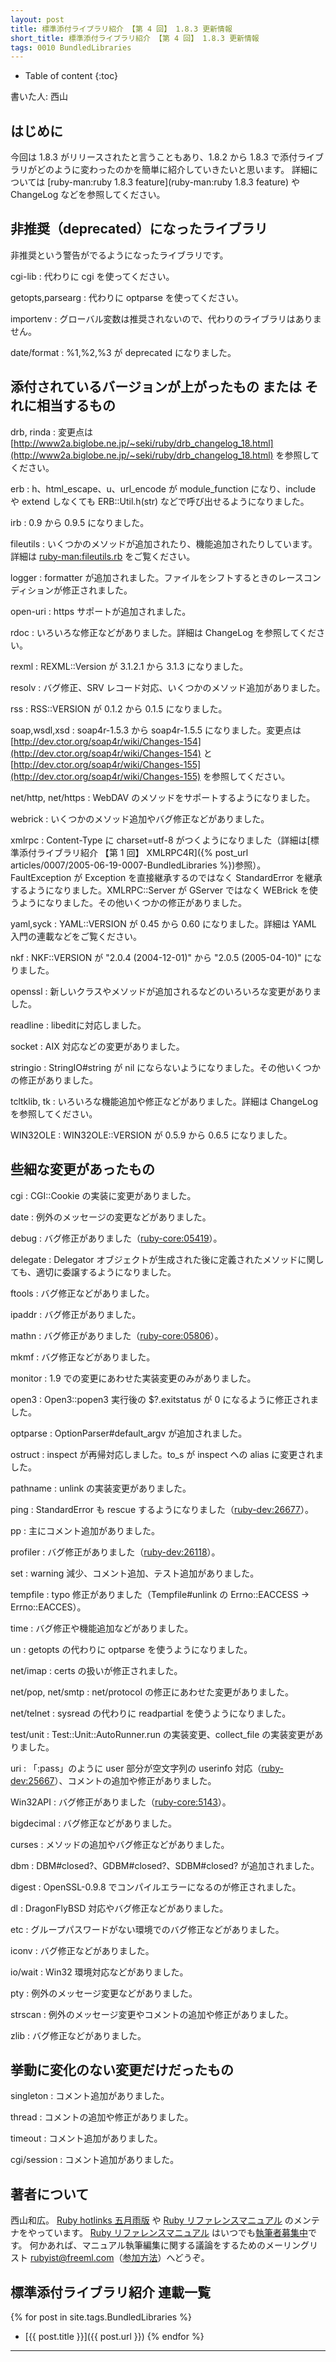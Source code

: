```yaml
---
layout: post
title: 標準添付ライブラリ紹介 【第 4 回】 1.8.3 更新情報
short_title: 標準添付ライブラリ紹介 【第 4 回】 1.8.3 更新情報
tags: 0010 BundledLibraries
---
```



* Table of content
{:toc}


書いた人: 西山

## はじめに

今回は 1.8.3 がリリースされたと言うこともあり、1.8.2 から 1.8.3 で添付ライブラリがどのように変わったのかを簡単に紹介していきたいと思います。
詳細については [ruby-man:ruby 1.8.3 feature](ruby-man:ruby 1.8.3 feature) や ChangeLog などを参照してください。

## 非推奨（deprecated）になったライブラリ

非推奨という警告がでるようになったライブラリです。

cgi-lib
:  代わりに cgi を使ってください。

getopts,parsearg
:  代わりに optparse を使ってください。

importenv
:  グローバル変数は推奨されないので、代わりのライブラリはありません。

date/format
:  %1,%2,%3 が deprecated になりました。

## 添付されているバージョンが上がったもの または それに相当するもの

drb, rinda
:  変更点は [http://www2a.biglobe.ne.jp/~seki/ruby/drb_changelog_18.html](http://www2a.biglobe.ne.jp/~seki/ruby/drb_changelog_18.html) を参照してください。

erb
: h、html_escape、u、url_encode が module_function になり、include や extend しなくても ERB::Util.h(str) などで呼び出せるようになりました。

irb
:  0.9 から 0.9.5 になりました。

fileutils
:  いくつかのメソッドが追加されたり、機能追加されたりしています。詳細は [ruby-man:fileutils.rb](ruby-man:fileutils.rb) をご覧ください。

logger
:  formatter が追加されました。ファイルをシフトするときのレースコンディションが修正されました。

open-uri
:  https サポートが追加されました。

rdoc
:  いろいろな修正などがありました。詳細は ChangeLog を参照してください。

rexml
:  REXML::Version が 3.1.2.1 から 3.1.3 になりました。

resolv
:  バグ修正、SRV レコード対応、いくつかのメソッド追加がありました。

rss
:  RSS::VERSION が 0.1.2 から 0.1.5 になりました。

soap,wsdl,xsd
:  soap4r-1.5.3 から soap4r-1.5.5 になりました。変更点は [http://dev.ctor.org/soap4r/wiki/Changes-154](http://dev.ctor.org/soap4r/wiki/Changes-154) と [http://dev.ctor.org/soap4r/wiki/Changes-155](http://dev.ctor.org/soap4r/wiki/Changes-155) を参照してください。

net/http, net/https
:  WebDAV のメソッドをサポートするようになりました。

webrick
:  いくつかのメソッド追加やバグ修正などがありました。

xmlrpc
:  Content-Type に charset=utf-8 がつくようになりました（詳細は[標準添付ライブラリ紹介 【第 1 回】 XMLRPC4R]({% post_url articles/0007/2005-06-19-0007-BundledLibraries %})参照）。FaultException が Exception を直接継承するのではなく StandardError を継承するようになりました。XMLRPC::Server が GServer ではなく WEBrick を使うようになりました。その他いくつかの修正がありました。

yaml,syck
:  YAML::VERSION が 0.45 から 0.60 になりました。詳細は YAML 入門の連載などをご覧ください。

nkf
:  NKF::VERSION が "2.0.4 (2004-12-01)" から "2.0.5 (2005-04-10)" になりました。

openssl
:  新しいクラスやメソッドが追加されるなどのいろいろな変更がありました。

readline
:  libeditに対応しました。

socket
:  AIX 対応などの変更がありました。

stringio
:  StringIO#string が nil にならないようになりました。その他いくつかの修正がありました。

tcltklib, tk
:  いろいろな機能追加や修正などがありました。詳細は ChangeLog を参照してください。

WIN32OLE
:  WIN32OLE::VERSION が 0.5.9 から 0.6.5 になりました。

## 些細な変更があったもの

cgi
:  CGI::Cookie の実装に変更がありました。

date
:  例外のメッセージの変更などがありました。

debug
:  バグ修正がありました（[ruby-core:05419](http://blade.nagaokaut.ac.jp/cgi-bin/scat.rb/ruby/ruby-core/05419)）。

delegate
:  Delegator オブジェクトが生成された後に定義されたメソッドに関しても、適切に委譲するようになりました。

ftools
:  バグ修正などがありました。

ipaddr
:  バグ修正がありました。

mathn
:  バグ修正がありました（[ruby-core:05806](http://blade.nagaokaut.ac.jp/cgi-bin/scat.rb/ruby/ruby-core/05806)）。

mkmf
:  バグ修正などがありました。

monitor
:  1.9 での変更にあわせた実装変更のみがありました。

open3
:  Open3::popen3 実行後の $?.exitstatus が 0 になるように修正されました。

optparse
:  OptionParser#default_argv が追加されました。

ostruct
:  inspect が再帰対応しました。to_s が inspect への alias に変更されました。

pathname
:  unlink の実装変更がありました。

ping
:  StandardError も rescue するようになりました（[ruby-dev:26677](http://blade.nagaokaut.ac.jp/cgi-bin/scat.rb/ruby/ruby-dev/26677)）。

pp
:  主にコメント追加がありました。

profiler
:  バグ修正がありました（[ruby-dev:26118](http://blade.nagaokaut.ac.jp/cgi-bin/scat.rb/ruby/ruby-dev/26118)）。

set
:  warning 減少、コメント追加、テスト追加がありました。

tempfile
:  typo 修正がありました（Tempfile#unlink の Errno::EACCESS -&gt; Errno::EACCES）。

time
:  バグ修正や機能追加などがありました。

un
:  getopts の代わりに optparse を使うようになりました。

net/imap
:  certs の扱いが修正されました。

net/pop, net/smtp
:  net/protocol の修正にあわせた変更がありました。

net/telnet
:  sysread の代わりに readpartial を使うようになりました。

test/unit
:  Test::Unit::AutoRunner.run の実装変更、collect_file の実装変更がありました。

uri
: 「:pass」のように user 部分が空文字列の userinfo 対応（[ruby-dev:25667](http://blade.nagaokaut.ac.jp/cgi-bin/scat.rb/ruby/ruby-dev/25667)）、コメントの追加や修正がありました。

Win32API
:  バグ修正がありました（[ruby-core:5143](http://blade.nagaokaut.ac.jp/cgi-bin/scat.rb/ruby/ruby-core/5143)）。

bigdecimal
:  バグ修正などがありました。

curses
:  メソッドの追加やバグ修正などがありました。

dbm
:  DBM#closed?、GDBM#closed?、SDBM#closed? が追加されました。

digest
:  OpenSSL-0.9.8 でコンパイルエラーになるのが修正されました。

dl
:  DragonFlyBSD 対応やバグ修正などがありました。

etc
:  グループパスワードがない環境でのバグ修正などがありました。

iconv
:  バグ修正などがありました。

io/wait
:  Win32 環境対応などがありました。

pty
:  例外のメッセージ変更などがありました。

strscan
:  例外のメッセージ変更やコメントの追加や修正がありました。

zlib
:  バグ修正などがありました。

## 挙動に変化のない変更だけだったもの

singleton
:  コメント追加がありました。

thread
:  コメントの追加や修正がありました。

timeout
:  コメント追加がありました。

cgi/session
:  コメント追加がありました。

## 著者について

西山和広。
[Ruby hotlinks 五月雨版](http://www.rubyist.net/~kazu/samidare/)
や
[Ruby リファレンスマニュアル](http://www.ruby-lang.org/ja/man/)
のメンテナをやっています。
[Ruby リファレンスマニュアル](http://www.ruby-lang.org/ja/man/)
はいつでも[執筆者募集中](ruby-man:執筆者募集)です。
何かあれば、マニュアル執筆編集に関する議論をするためのメーリングリスト rubyist@freeml.com（[参加方法](http://www.freeml.com/ctrl/html/MLInfoForm/rubyist)）へどうぞ。

## 標準添付ライブラリ紹介 連載一覧

{% for post in site.tags.BundledLibraries %}
  - [{{ post.title }}]({{ post.url }})
{% endfor %}

----


